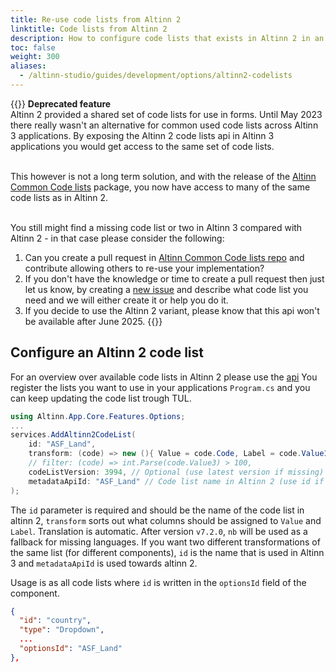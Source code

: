 ```yaml
---
title: Re-use code lists from Altinn 2
linktitle: Code lists from Altinn 2
description: How to configure code lists that exists in Altinn 2 in an Altinn 3 app?
toc: false
weight: 300
aliases:
  - /altinn-studio/guides/development/options/altinn2-codelists
---
```

{{<notice warning >}}
**Deprecated feature**  
Altinn 2 provided a shared set of code lists for use in forms. Until May 2023 there really wasn't an alternative for common used code lists across Altinn 3 applications. By exposing the Altinn 2 code lists api in Altinn 3 applications you would get access to the same set of code lists.  
<br/>

This however is not a long term solution, and with the release of the [Altinn Common Code lists](https://github.com/Altinn/codelists-lib-dotnet) package, you now have access to many of the same code lists as in Altinn 2.  
<br/>

You still might find a missing code list or two in Altinn 3 compared with Altinn 2 - in that case please consider the following:
1. Can you create a pull request in [Altinn Common Code lists repo](https://github.com/Altinn/codelists-lib-dotnet) and contribute allowing others to re-use your implementation?
2. If you don't have the knowledge or time to create a pull request then just let us know, by creating a [new issue](https://github.com/Altinn/codelists-lib-dotnet/issues/new/choose) and describe what code list you need and we will either create it or help you do it.
3. If you decide to use the Altinn 2 variant, please know that this api won't be available after June 2025.
{{</notice>}}


## Configure an Altinn 2 code list
For an overview over available code lists in Altinn 2 please use the [api](https://altinn.github.io/docs/api/rest/metadata/#hente-oversikt-over-kodelister)
You register the lists you want to use in your applications `Program.cs` and you can keep updating the code list trough TUL. 

```C#
using Altinn.App.Core.Features.Options;
...
services.AddAltinn2CodeList(
    id: "ASF_Land",
    transform: (code) => new (){ Value = code.Code, Label = code.Value1 }, 
    // filter: (code) => int.Parse(code.Value3) > 100,
    codeListVersion: 3994, // Optional (use latest version if missing)
    metadataApiId: "ASF_Land" // Code list name in Altinn 2 (use id if missing)
);
```

The `id` parameter is required and should be the name of the code list in altinn 2, `transform` sorts out what columns
should be assigned to `Value` and `Label`. Translation is automatic. After version `v7.2.0`, `nb` will be used as a fallback
for missing languages. If you want two different transformations of the same list (for different components), `id` is the
name that is used in Altinn 3 and `metadataApiId` is used towards altinn 2.

Usage is as all code lists where `id` is written in the `optionsId` field of the component.

```json
{
  "id": "country",
  "type": "Dropdown",
  ...
  "optionsId": "ASF_Land"
},
```
